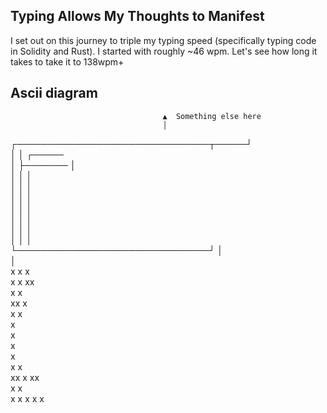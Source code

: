 ## Typing Allows My Thoughts to Manifest
I set out on this journey to triple my typing speed (specifically typing code in Solidity and Rust). I started with roughly ~46 wpm. Let's see how long it takes to take it to 138wpm+

## Ascii diagram
                                      ▲  Something else here
                                      │                     
┌───────────────────────────────┬─────┘                     
│                               │           ┌─────          
│                               ├───────    │               
│                               │           │               
│                               │           │               
│                               │           │               
│                               │           │               
│                               │           │               
│                               │           │               
│                               │           │               
└───────────────────────────────┘           │               
                                            │               
                         x  x x                             
                    x  x        xx                          
                x                  x                        
           xx                       x                       
         x                           x                      
                                      x                     
                                      x                     
                                     x                      
                                     x                      
     x                              x                       
      xx x                        xx                        
            x                   x                           
               x    x    x  x x                             

